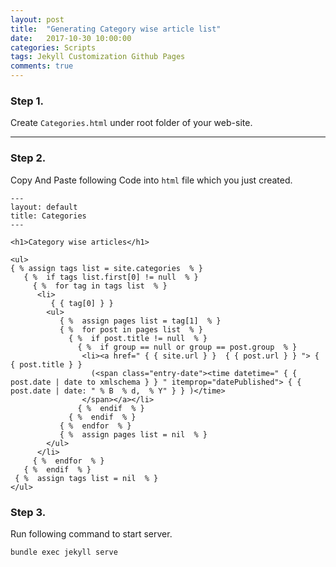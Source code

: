 ```yaml
---
layout: post
title:  "Generating Category wise article list"
date:   2017-10-30 10:00:00
categories: Scripts
tags: Jekyll Customization Github Pages
comments: true
---
```


### Step 1.

Create `Categories.html` under root folder of your web-site.

----

### Step 2.

Copy And Paste following Code into `html` file which you just created.

```
---
layout: default
title: Categories
---

<h1>Category wise articles</h1>

<ul>
{ % assign tags list = site.categories  % }  
   { %  if tags list.first[0] != null  % } 
     { %  for tag in tags list  % }  
      <li>
         { { tag[0] } } 
        <ul>
           { %  assign pages list = tag[1]  % }   
           { %  for post in pages list  % } 
             { %  if post.title != null  % } 
               { %  if group == null or group == post.group  % } 
                <li><a href=" { { site.url } }  { { post.url } } "> { { post.title } } 
                  (<span class="entry-date"><time datetime=" { { post.date | date to xmlschema } } " itemprop="datePublished"> { { post.date | date: " % B  % d,  % Y" } } )</time>
                </span></a></li>
               { %  endif  % } 
             { %  endif  % } 
           { %  endfor  % } 
           { %  assign pages list = nil  % } 
        </ul>
      </li>
     { %  endfor  % } 
   { %  endif  % } 
 { %  assign tags list = nil  % } 
</ul>
```

### Step 3.

Run following command to start server.

```
bundle exec jekyll serve
```
